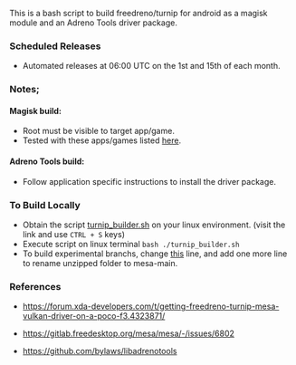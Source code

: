 This is a bash script to build freedreno/turnip for android as a magisk module and an Adreno Tools driver package.

### Scheduled Releases
- Automated releases at 06:00 UTC on the 1st and 15th of each month.

### Notes;

#### Magisk build:
- Root must be visible to target app/game.
- Tested with these apps/games listed [here](list.md).

#### Adreno Tools build:
- Follow application specific instructions to install the driver package.

### To Build Locally
- Obtain the script [turnip_builder.sh](https://raw.githubusercontent.com/ilhan-athn7/freedreno_turnip-CI/main/turnip_builder.sh) on your linux environment. (visit the link and use ```CTRL + S``` keys)
- Execute script on linux terminal ```bash ./turnip_builder.sh```
- To build experimental branchs, change [this](https://github.com/ilhan-athn7/freedreno_turnip-CI/blob/6ef9860e7b755b8b7a83e4ecd398b355a56f9d49/turnip_builder.sh#L11) line, and add one more line to rename unzipped folder to mesa-main.

### References

- https://forum.xda-developers.com/t/getting-freedreno-turnip-mesa-vulkan-driver-on-a-poco-f3.4323871/

- https://gitlab.freedesktop.org/mesa/mesa/-/issues/6802

- https://github.com/bylaws/libadrenotools
